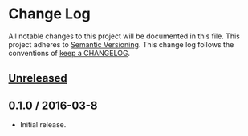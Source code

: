 # Change Log

All notable changes to this project will be documented in this file.
This project adheres to [Semantic Versioning](http://semver.org/).
This change log follows the conventions of
[keep a CHANGELOG](http://keepachangelog.com/).

## [Unreleased][Unreleased]

## 0.1.0 / 2016-03-8

- Initial release.

[Unreleased]: https://github.com/razor-x/dichalcogenides/compare/v0.1.0...HEAD
